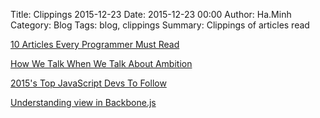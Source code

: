 Title: Clippings 2015-12-23
Date: 2015-12-23 00:00
Author: Ha.Minh
Category: Blog
Tags: blog, clippings
Summary: Clippings of articles read

[10 Articles Every Programmer Must Read](http://www.javacodegeeks.com/2014/05/10-articles-every-programmer-must-read.html)

[How We Talk When We Talk About Ambition](https://medium.com/@bryce/how-we-talk-when-we-talk-about-ambition-5fdb4f6fe9cf#.nha9hk3t1)

[2015's Top JavaScript Devs To Follow](http://blog.bithound.io/2015-top-js-devs)

[Understanding view in Backbone.js](http://www.phloxblog.in/understanding-view-backbonejs/#.VnpYkNOqpBc)
